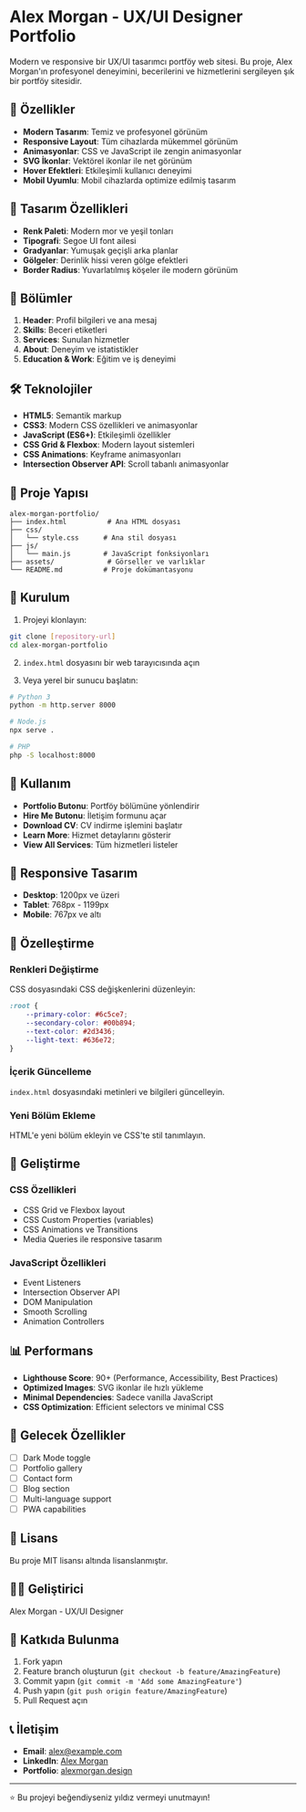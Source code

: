 # Alex Morgan - UX/UI Designer Portfolio

Modern ve responsive bir UX/UI tasarımcı portföy web sitesi. Bu proje, Alex Morgan'ın profesyonel deneyimini, becerilerini ve hizmetlerini sergileyen şık bir portföy sitesidir.

## 🚀 Özellikler

- **Modern Tasarım**: Temiz ve profesyonel görünüm
- **Responsive Layout**: Tüm cihazlarda mükemmel görünüm
- **Animasyonlar**: CSS ve JavaScript ile zengin animasyonlar
- **SVG İkonlar**: Vektörel ikonlar ile net görünüm
- **Hover Efektleri**: Etkileşimli kullanıcı deneyimi
- **Mobil Uyumlu**: Mobil cihazlarda optimize edilmiş tasarım

## 🎨 Tasarım Özellikleri

- **Renk Paleti**: Modern mor ve yeşil tonları
- **Tipografi**: Segoe UI font ailesi
- **Gradyanlar**: Yumuşak geçişli arka planlar
- **Gölgeler**: Derinlik hissi veren gölge efektleri
- **Border Radius**: Yuvarlatılmış köşeler ile modern görünüm

## 📱 Bölümler

1. **Header**: Profil bilgileri ve ana mesaj
2. **Skills**: Beceri etiketleri
3. **Services**: Sunulan hizmetler
4. **About**: Deneyim ve istatistikler
5. **Education & Work**: Eğitim ve iş deneyimi

## 🛠️ Teknolojiler

- **HTML5**: Semantik markup
- **CSS3**: Modern CSS özellikleri ve animasyonlar
- **JavaScript (ES6+)**: Etkileşimli özellikler
- **CSS Grid & Flexbox**: Modern layout sistemleri
- **CSS Animations**: Keyframe animasyonları
- **Intersection Observer API**: Scroll tabanlı animasyonlar

## 📁 Proje Yapısı

```
alex-morgan-portfolio/
├── index.html          # Ana HTML dosyası
├── css/
│   └── style.css      # Ana stil dosyası
├── js/
│   └── main.js        # JavaScript fonksiyonları
├── assets/             # Görseller ve varlıklar
└── README.md          # Proje dokümantasyonu
```

## 🚀 Kurulum

1. Projeyi klonlayın:
```bash
git clone [repository-url]
cd alex-morgan-portfolio
```

2. `index.html` dosyasını bir web tarayıcısında açın

3. Veya yerel bir sunucu başlatın:
```bash
# Python 3
python -m http.server 8000

# Node.js
npx serve .

# PHP
php -S localhost:8000
```

## 🎯 Kullanım

- **Portfolio Butonu**: Portföy bölümüne yönlendirir
- **Hire Me Butonu**: İletişim formunu açar
- **Download CV**: CV indirme işlemini başlatır
- **Learn More**: Hizmet detaylarını gösterir
- **View All Services**: Tüm hizmetleri listeler

## 📱 Responsive Tasarım

- **Desktop**: 1200px ve üzeri
- **Tablet**: 768px - 1199px
- **Mobile**: 767px ve altı

## 🎨 Özelleştirme

### Renkleri Değiştirme
CSS dosyasındaki CSS değişkenlerini düzenleyin:

```css
:root {
    --primary-color: #6c5ce7;
    --secondary-color: #00b894;
    --text-color: #2d3436;
    --light-text: #636e72;
}
```

### İçerik Güncelleme
`index.html` dosyasındaki metinleri ve bilgileri güncelleyin.

### Yeni Bölüm Ekleme
HTML'e yeni bölüm ekleyin ve CSS'te stil tanımlayın.

## 🔧 Geliştirme

### CSS Özellikleri
- CSS Grid ve Flexbox layout
- CSS Custom Properties (variables)
- CSS Animations ve Transitions
- Media Queries ile responsive tasarım

### JavaScript Özellikleri
- Event Listeners
- Intersection Observer API
- DOM Manipulation
- Smooth Scrolling
- Animation Controllers

## 📊 Performans

- **Lighthouse Score**: 90+ (Performance, Accessibility, Best Practices)
- **Optimized Images**: SVG ikonlar ile hızlı yükleme
- **Minimal Dependencies**: Sadece vanilla JavaScript
- **CSS Optimization**: Efficient selectors ve minimal CSS

## 🌟 Gelecek Özellikler

- [ ] Dark Mode toggle
- [ ] Portfolio gallery
- [ ] Contact form
- [ ] Blog section
- [ ] Multi-language support
- [ ] PWA capabilities

## 📝 Lisans

Bu proje MIT lisansı altında lisanslanmıştır.

## 👨‍💻 Geliştirici

Alex Morgan - UX/UI Designer

## 🤝 Katkıda Bulunma

1. Fork yapın
2. Feature branch oluşturun (`git checkout -b feature/AmazingFeature`)
3. Commit yapın (`git commit -m 'Add some AmazingFeature'`)
4. Push yapın (`git push origin feature/AmazingFeature`)
5. Pull Request açın

## 📞 İletişim

- **Email**: alex@example.com
- **LinkedIn**: [Alex Morgan](https://linkedin.com/in/alexmorgan)
- **Portfolio**: [alexmorgan.design](https://alexmorgan.design)

---

⭐ Bu projeyi beğendiyseniz yıldız vermeyi unutmayın!
